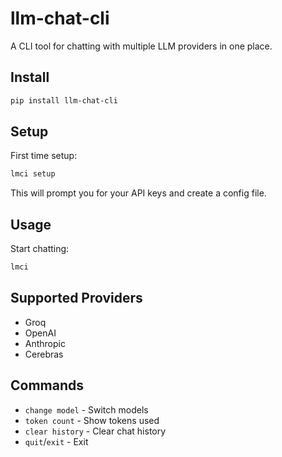 # llm-chat-cli

A CLI tool for chatting with multiple LLM providers in one place.

## Install

```bash
pip install llm-chat-cli
```

## Setup

First time setup:

```bash
lmci setup
```

This will prompt you for your API keys and create a config file.

## Usage

Start chatting:

```bash
lmci
```

## Supported Providers

- Groq
- OpenAI
- Anthropic
- Cerebras

## Commands

- `change model` - Switch models
- `token count` - Show tokens used
- `clear history` - Clear chat history
- `quit`/`exit` - Exit
